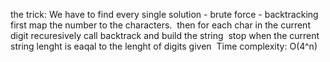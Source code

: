 the trick:
We have to find every single solution - brute force - backtracking
​
first map the number to the characters.
​
then for each char in the current digit recuresively call backtrack and build the string
​
stop when the current string lenght is eaqal to the lenght of digits given
​
Time complexity: O(4^n)
​
​
​